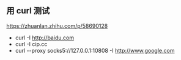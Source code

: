 ## 用 curl 测试
https://zhuanlan.zhihu.com/p/58690128

+ curl -I http://baidu.com
+ curl -I cip.cc 
+ curl --proxy socks5://127.0.0.1:10808 -I http://www.google.com